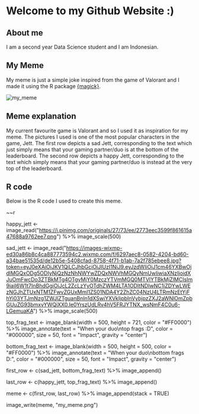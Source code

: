 # Welcome to my Github Website :)

## About me
I am a second year Data Science student and I am Indonesian.

## My Meme
My meme is just a simple joke inspired from the game of Valorant and I made it using the R package [{magick}](https://cran.r-project.org/web/packages/magick/vignettes/intro.html).

![my_meme](https://user-images.githubusercontent.com/100745310/158976770-1784a090-6f95-40dd-a4e6-06c2ae3a470d.png)

## Meme explanation
My current favourite game is Valorant and so I used it as inspiration for my meme. The pictures I used is one of the most popular characters in the game, Jett.
The first row depicts a sad Jett, corresponding to the text which just simply means that your gaming partner/duo is at the bottom of the leaderboard.
The second row depicts a happy Jett, corresponding to the text which simply means that your gaming partner/duo is instead at the very top of the leaderboard.

## R code
Below is the R code I used to create this meme.

~~r

happy_jett <- image_read("https://i.pinimg.com/originals/27/73/ee/2773eec3599f861615a47688a9762ee7.png") %>%
  image_scale(500)

sad_jett <- image_read("https://images-wixmp-ed30a86b8c4ca887773594c2.wixmp.com/f/6297aec8-0582-4204-bd60-a34bae51535d/de12b5e-5408cfad-8758-4f71-b1ab-7a2f785ebee8.jpg?token=eyJ0eXAiOiJKV1QiLCJhbGciOiJIUzI1NiJ9.eyJzdWIiOiJ1cm46YXBwOjdlMGQxODg5ODIyNjQzNzNhNWYwZDQxNWVhMGQyNmUwIiwiaXNzIjoidXJuOmFwcDo3ZTBkMTg4OTgyMjY0MzczYTVmMGQ0MTVlYTBkMjZlMCIsIm9iaiI6W1t7InBhdGgiOiJcL2ZcLzYyOTdhZWM4LTA1ODItNDIwNC1iZDYwLWEzNGJhZTUxNTM1ZFwvZGUxMmI1ZS01NDA4Y2ZhZC04NzU4LTRmNzEtYjFhYi03YTJmNzg1ZWJlZTguanBnIn1dXSwiYXVkIjpbInVybjpzZXJ2aWNlOmZpbGUuZG93bmxvYWQiXX0.Ie0YrszUdLRv4hV5FRJYTNX_wsNmF4C0u6-LGemuaKA") %>%
  image_scale(500)

top_frag_text <- image_blank(width = 500,
                             height = 721,
                             color = "#FF0000") %>%
  image_annotate(text = "When your duo\ntop frags :D",
                 color = "#000000",
                 size = 50,
                 font = "Impact",
                 gravity = "center")

bottom_frag_text <- image_blank(width = 500,
                                height = 500,
                                color = "#FF0000") %>%
  image_annotate(text = "When your duo\nbottom frags D:",
                 color = "#000000",
                 size = 50,
                 font = "Impact",
                 gravity = "center")

first_row <- c(sad_jett, bottom_frag_text) %>%
  image_append()

last_row <- c(happy_jett, top_frag_text) %>%
  image_append()

meme <- c(first_row, last_row) %>%
  image_append(stack = TRUE)

image_write(meme, "my_meme.png")

~~~
